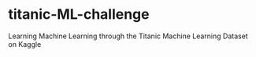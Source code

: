 # titanic-ML-challenge
Learning Machine Learning through the Titanic Machine Learning Dataset on Kaggle
